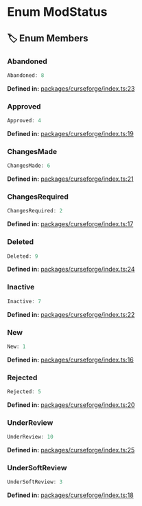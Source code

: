 # Enum ModStatus

## 🏷️ Enum Members

### Abandoned

```ts
Abandoned: 8
```
<p style="font-size: 14px; color: var(--vp-c-text-2)">
<strong>Defined in:</strong> <a href="https://github.com/voxelum/minecraft-launcher-core-node/blob/master/packages/curseforge/index.ts#L23" target="_blank" rel="noreferrer">packages/curseforge/index.ts:23</a>
</p>


### Approved

```ts
Approved: 4
```
<p style="font-size: 14px; color: var(--vp-c-text-2)">
<strong>Defined in:</strong> <a href="https://github.com/voxelum/minecraft-launcher-core-node/blob/master/packages/curseforge/index.ts#L19" target="_blank" rel="noreferrer">packages/curseforge/index.ts:19</a>
</p>


### ChangesMade

```ts
ChangesMade: 6
```
<p style="font-size: 14px; color: var(--vp-c-text-2)">
<strong>Defined in:</strong> <a href="https://github.com/voxelum/minecraft-launcher-core-node/blob/master/packages/curseforge/index.ts#L21" target="_blank" rel="noreferrer">packages/curseforge/index.ts:21</a>
</p>


### ChangesRequired

```ts
ChangesRequired: 2
```
<p style="font-size: 14px; color: var(--vp-c-text-2)">
<strong>Defined in:</strong> <a href="https://github.com/voxelum/minecraft-launcher-core-node/blob/master/packages/curseforge/index.ts#L17" target="_blank" rel="noreferrer">packages/curseforge/index.ts:17</a>
</p>


### Deleted

```ts
Deleted: 9
```
<p style="font-size: 14px; color: var(--vp-c-text-2)">
<strong>Defined in:</strong> <a href="https://github.com/voxelum/minecraft-launcher-core-node/blob/master/packages/curseforge/index.ts#L24" target="_blank" rel="noreferrer">packages/curseforge/index.ts:24</a>
</p>


### Inactive

```ts
Inactive: 7
```
<p style="font-size: 14px; color: var(--vp-c-text-2)">
<strong>Defined in:</strong> <a href="https://github.com/voxelum/minecraft-launcher-core-node/blob/master/packages/curseforge/index.ts#L22" target="_blank" rel="noreferrer">packages/curseforge/index.ts:22</a>
</p>


### New

```ts
New: 1
```
<p style="font-size: 14px; color: var(--vp-c-text-2)">
<strong>Defined in:</strong> <a href="https://github.com/voxelum/minecraft-launcher-core-node/blob/master/packages/curseforge/index.ts#L16" target="_blank" rel="noreferrer">packages/curseforge/index.ts:16</a>
</p>


### Rejected

```ts
Rejected: 5
```
<p style="font-size: 14px; color: var(--vp-c-text-2)">
<strong>Defined in:</strong> <a href="https://github.com/voxelum/minecraft-launcher-core-node/blob/master/packages/curseforge/index.ts#L20" target="_blank" rel="noreferrer">packages/curseforge/index.ts:20</a>
</p>


### UnderReview

```ts
UnderReview: 10
```
<p style="font-size: 14px; color: var(--vp-c-text-2)">
<strong>Defined in:</strong> <a href="https://github.com/voxelum/minecraft-launcher-core-node/blob/master/packages/curseforge/index.ts#L25" target="_blank" rel="noreferrer">packages/curseforge/index.ts:25</a>
</p>


### UnderSoftReview

```ts
UnderSoftReview: 3
```
<p style="font-size: 14px; color: var(--vp-c-text-2)">
<strong>Defined in:</strong> <a href="https://github.com/voxelum/minecraft-launcher-core-node/blob/master/packages/curseforge/index.ts#L18" target="_blank" rel="noreferrer">packages/curseforge/index.ts:18</a>
</p>


